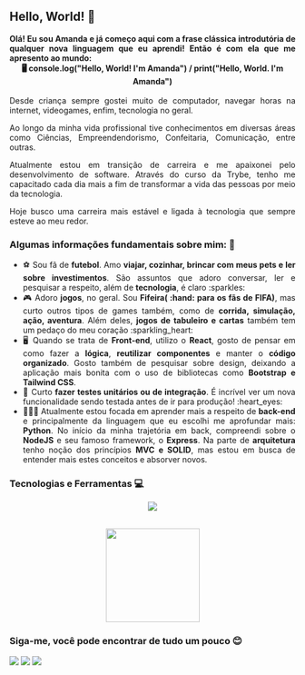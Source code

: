 ## Hello, World! :woman: 
<div align="justify">
  <strong>Olá! Eu sou Amanda e já começo aqui com a frase clássica introdutória de qualquer nova linguagem que eu aprendi! Então é com ela que me apresento ao mundo:</strong><br>
  <div align="center"><strong>🖥️ console.log("Hello, World! I'm Amanda") / print("Hello, World. I'm Amanda")</strong></div>
</div>
    <br>
<div align="justify">
Desde criança sempre gostei muito de computador, navegar horas na internet,  videogames, enfim, tecnologia no geral. 

Ao longo da minha vida profissional tive conhecimentos em diversas áreas como Ciências, Empreendendorismo, Confeitaria, Comunicação, entre outras. 

Atualmente estou em transição de carreira e me apaixonei pelo desenvolvimento de software. Através do curso da Trybe, tenho me capacitado cada dia mais a fim de transformar a vida das pessoas por meio da tecnologia.

Hoje busco uma carreira mais estável e ligada à tecnologia que sempre esteve ao meu redor. 
</div>

### Algumas informações fundamentais sobre mim: :woman: 
<ul align="justify">
  <li>⚽ Sou fã de <strong>futebol</strong>. Amo <strong>viajar, cozinhar, brincar com meus pets e ler sobre investimentos</strong>. São assuntos que adoro conversar, ler e pesquisar a respeito, além de <strong>tecnologia</strong>, é claro :sparkles: </li>
  <li>🎮 Adoro <strong>jogos</strong>, no geral. Sou <strong>Fifeira( :hand: para os fãs de FIFA)</strong>, mas curto outros tipos de games também, como de <strong>corrida, simulação, ação, aventura</strong>. Além deles, <strong>jogos de tabuleiro e cartas</strong> também tem um pedaço do meu coração :sparkling_heart: </li>
  <li>🖥️ Quando se trata de <strong>Front-end</strong>, utilizo o <strong>React</strong>, gosto de pensar em como fazer a <strong>lógica</strong>, <strong>reutilizar componentes</strong> e manter o <strong>código organizado</strong>. Gosto também de pesquisar sobre design, deixando a aplicação mais bonita com o uso de bibliotecas como <strong>Bootstrap e Tailwind CSS</strong>.</li>
  <li>🤖 Curto <strong>fazer testes unitários ou de integração</strong>. É incrível ver um nova funcionalidade sendo testada antes de ir para produção! :heart_eyes: </li>
  <li>👨🏻‍💻 Atualmente estou focada em aprender mais a respeito de <strong>back-end</strong> e principalmente da linguagem que eu escolhi me aprofundar mais: <strong>Python</strong>. 
    No início da minha trajetória em back, compreendi sobre o <strong>NodeJS</strong> e seu famoso framework, o <strong>Express</strong>. Na parte de <strong>arquitetura</strong> tenho noção dos princípios <strong>MVC e SOLID</strong>, mas estou em busca de entender mais estes conceitos e absorver novos.</li>
</ul>

### Tecnologias e Ferramentas :computer:
<p align="center">
  <a href="https://skillicons.dev">
    <img src="https://skillicons.dev/icons?i=git,github,linux,apple,html,css,bootstrap,tailwind,javascript,typescript,npm,docker,react,redux,jest,mysql,nodejs,sequelize,express,python,vscode,aws,&perline=6" />
  </a>
</p>

<br>
<div align="center">
    <a href="https://github.com/mandytrajano90">
    <img height="165em" src="https://github-readme-stats.vercel.app/api/top-langs/?username=mandytrajano90&layout=compact&langs_count=7&theme=dracula"/>
    </a>
</div>

### Siga-me, você pode encontrar de tudo um pouco :blush:
 <div> 
  <a href="https://www.linkedin.com/in/amanda-garcia-trajano-de-sa/" target="_blank"><img src="https://img.shields.io/badge/-LinkedIn-%230077B5?style=for-the-badge&logo=linkedin&logoColor=white" target="_blank"></a> 
  <a href="https://instagram.com/mandytrajano90" target="_blank"><img src="https://img.shields.io/badge/-Instagram-%23E4405F?style=for-the-badge&logo=instagram&logoColor=white" target="_blank"></a> 
  <a href="mailto:mandytrajano90@gmail.com"><img src="https://img.shields.io/badge/-Gmail-%23333?style=for-the-badge&logo=gmail&logoColor=white" target="_blank"></a> 
</div>



